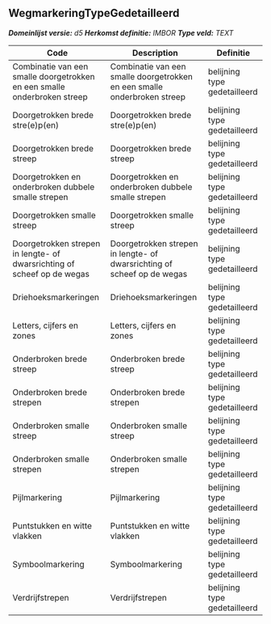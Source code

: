 ﻿## WegmarkeringTypeGedetailleerd

*__Domeinlijst versie:__ d5*
*__Herkomst definitie:__ IMBOR*
*__Type veld:__ TEXT*

|__Code__ |__Description__ |__Definitie__	|
|	---	|	---	|   ---	| 
| Combinatie van een smalle doorgetrokken en een smalle onderbroken streep | Combinatie van een smalle doorgetrokken en een smalle onderbroken streep | belijning type gedetailleerd |
| Doorgetrokken brede stre(e)p(en) | Doorgetrokken brede stre(e)p(en) | belijning type gedetailleerd |
| Doorgetrokken brede streep | Doorgetrokken brede streep | belijning type gedetailleerd |
| Doorgetrokken en onderbroken dubbele smalle strepen | Doorgetrokken en onderbroken dubbele smalle strepen | belijning type gedetailleerd |
| Doorgetrokken smalle streep | Doorgetrokken smalle streep | belijning type gedetailleerd |
| Doorgetrokken strepen in lengte- of dwarsrichting of scheef op de wegas | Doorgetrokken strepen in lengte- of dwarsrichting of scheef op de wegas | belijning type gedetailleerd |
| Driehoeksmarkeringen | Driehoeksmarkeringen | belijning type gedetailleerd |
| Letters, cijfers en zones | Letters, cijfers en zones | belijning type gedetailleerd |
| Onderbroken brede streep | Onderbroken brede streep | belijning type gedetailleerd |
| Onderbroken brede strepen | Onderbroken brede strepen | belijning type gedetailleerd |
| Onderbroken smalle streep | Onderbroken smalle streep | belijning type gedetailleerd |
| Onderbroken smalle strepen | Onderbroken smalle strepen | belijning type gedetailleerd |
| Pijlmarkering | Pijlmarkering | belijning type gedetailleerd |
| Puntstukken en witte vlakken | Puntstukken en witte vlakken | belijning type gedetailleerd |
| Symboolmarkering | Symboolmarkering | belijning type gedetailleerd |
| Verdrijfstrepen | Verdrijfstrepen | belijning type gedetailleerd |
